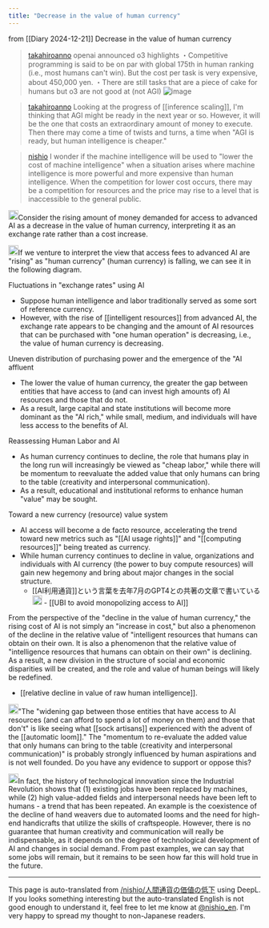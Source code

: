 ```yaml
---
title: "Decrease in the value of human currency"
---
```


from  [[Diary 2024-12-21]]
Decrease in the value of human currency
> [takahiroanno](https://x.com/takahiroanno/status/1870275086751760761) openai announced o3 highlights
>  ・Competitive programming is said to be on par with global 175th in human ranking (i.e., most humans can't win).
>  But the cost per task is very expensive, about 450,000 yen.
>  ・There are still tasks that are a piece of cake for humans but o3 are not good at (not AGI)
>  ![image](https://gyazo.com/1fbad1e4e8dbfe3998d704ad7a684dad/thumb/1000)

> [takahiroanno](https://x.com/takahiroanno/status/1870277225595187522) Looking at the progress of [[inference scaling]], I'm thinking that AGI might be ready in the next year or so. However, it will be the one that costs an extraordinary amount of money to execute. Then there may come a time of twists and turns, a time when "AGI is ready, but human intelligence is cheaper."

> [nishio](https://x.com/nishio/status/1870439753122013225) I wonder if the machine intelligence will be used to "lower the cost of machine intelligence" when a situation arises where machine intelligence is more powerful and more expensive than human intelligence. When the competition for lower cost occurs, there may be a competition for resources and the price may rise to a level that is inaccessible to the general public.

<img src='https://scrapbox.io/api/pages/nishio-en/nishio/icon' alt='nishio.icon' height="19.5"/>Consider the rising amount of money demanded for access to advanced AI as a decrease in the value of human currency, interpreting it as an exchange rate rather than a cost increase.

<img src='https://scrapbox.io/api/pages/nishio-en/o1 Pro/icon' alt='o1 Pro.icon' height="19.5"/>If we venture to interpret the view that access fees to advanced AI are "rising" as "human currency" (human currency) is falling, we can see it in the following diagram.

Fluctuations in "exchange rates" using AI
- Suppose human intelligence and labor traditionally served as some sort of reference currency.
- However, with the rise of [[intelligent resources]] from advanced AI, the exchange rate appears to be changing and the amount of AI resources that can be purchased with "one human operation" is decreasing, i.e., the value of human currency is decreasing.

Uneven distribution of purchasing power and the emergence of the "AI affluent
- The lower the value of human currency, the greater the gap between entities that have access to (and can invest high amounts of) AI resources and those that do not.
- As a result, large capital and state institutions will become more dominant as the "AI rich," while small, medium, and individuals will have less access to the benefits of AI.

Reassessing Human Labor and AI
- As human currency continues to decline, the role that humans play in the long run will increasingly be viewed as "cheap labor," while there will be momentum to reevaluate the added value that only humans can bring to the table (creativity and interpersonal communication).
- As a result, educational and institutional reforms to enhance human "value" may be sought.

Toward a new currency (resource) value system
- AI access will become a de facto resource, accelerating the trend toward new metrics such as "[[AI usage rights]]" and "[[computing resources]]" being treated as currency.
- While human currency continues to decline in value, organizations and individuals with AI currency (the power to buy compute resources) will gain new hegemony and bring about major changes in the social structure.
    - [[AI利用通貨]]という言葉を去年7月のGPT4との共著の文章で書いている<img src='https://scrapbox.io/api/pages/nishio-en/nishio/icon' alt='nishio.icon' height="19.5"/>
            - [[UBI to avoid monopolizing access to AI]]

From the perspective of the "decline in the value of human currency," the rising cost of AI is not simply an "increase in cost," but also a phenomenon of the decline in the relative value of "intelligent resources that humans can obtain on their own. It is also a phenomenon that the relative value of "intelligence resources that humans can obtain on their own" is declining. As a result, a new division in the structure of social and economic disparities will be created, and the role and value of human beings will likely be redefined.
- [[relative decline in value of raw human intelligence]].

<img src='https://scrapbox.io/api/pages/nishio-en/nishio/icon' alt='nishio.icon' height="19.5"/>"The "widening gap between those entities that have access to AI resources (and can afford to spend a lot of money on them) and those that don't" is like seeing what [[sock artisans]] experienced with the advent of the [[automatic loom]]." The "momentum to re-evaluate the added value that only humans can bring to the table (creativity and interpersonal communication)" is probably strongly influenced by human aspirations and is not well founded. Do you have any evidence to support or oppose this?

<img src='https://scrapbox.io/api/pages/nishio-en/o1 Pro/icon' alt='o1 Pro.icon' height="19.5"/>In fact, the history of technological innovation since the Industrial Revolution shows that (1) existing jobs have been replaced by machines, while (2) high value-added fields and interpersonal needs have been left to humans - a trend that has been repeated. An example is the coexistence of the decline of hand weavers due to automated looms and the need for high-end handicrafts that utilize the skills of craftspeople. However, there is no guarantee that human creativity and communication will really be indispensable, as it depends on the degree of technological development of AI and changes in social demand. From past examples, we can say that some jobs will remain, but it remains to be seen how far this will hold true in the future.


---
This page is auto-translated from [/nishio/人間通貨の価値の低下](https://scrapbox.io/nishio/人間通貨の価値の低下) using DeepL. If you looks something interesting but the auto-translated English is not good enough to understand it, feel free to let me know at [@nishio_en](https://twitter.com/nishio_en). I'm very happy to spread my thought to non-Japanese readers.